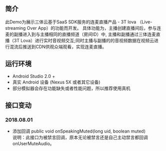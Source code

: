 ## 简介
此Demo为展示三体云基于SaaS SDK服务的连麦直播产品 -  3T lova （Live-streaming Over App）的功能而开发。
具体功能为，主播创建直播间后，参与连麦的副播进入到与主播相同的直播频道（房间ID）中, 主播和副播通过三体连麦直播（3T Lova）进行实时音视频交互;同时主播与副播的的音视频数据在视频云进行混流后推送到CDN供观众端观看，实现连麦直播。

## 运行环境
* Android Studio 2.0 +
* 真实 Android 设备 (Nexus 5X 或者其它设备)
* 部分模拟器会存在功能缺失或者性能问题，所以推荐使用真机

## 接口变动
### 2018.08.01
* 添加回调 public void onSpeakingMuted(long uid, boolean muted)
</br>说明：此接口为被禁言回调，原本无论被禁言还是自己主动禁言都回调onUserMuteAudio。
